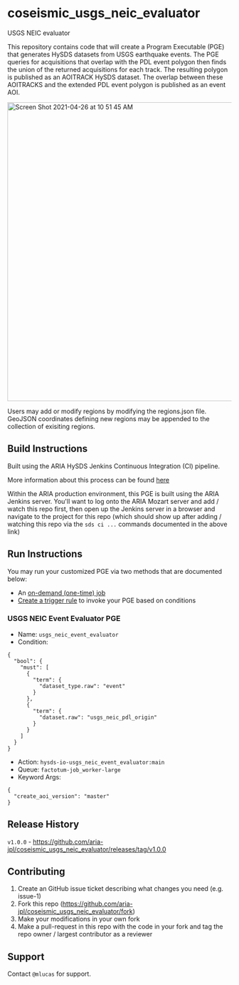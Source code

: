 # coseismic_usgs_neic_evaluator
USGS NEIC evaluator

This repository contains code that will create a Program Executable (PGE) that generates HySDS datasets from USGS earthquake events. The PGE queries for acquisitions that overlap with the PDL event polygon then finds the union of the returned acquisitions for each track. The resulting polygon is published as an AOITRACK HySDS dataset. The overlap between these AOITRACKS and the extended PDL event polygon is published as an event AOI.

<img width="670" alt="Screen Shot 2021-04-26 at 10 51 45 AM" src="https://user-images.githubusercontent.com/47004511/116128092-6fb22200-a67d-11eb-84c0-160ccf08bf9f.png">

Users may add or modify regions by modifying the regions.json file. GeoJSON coordinates defining new regions may be appended to the collection of exisiting regions.

## Build Instructions

Built using the ARIA HySDS Jenkins Continuous Integration (CI) pipeline.

More information about this process can be found [here](https://hysds-core.atlassian.net/wiki/spaces/HYS/pages/455114757/Deploy+PGE+s+onto+Cluster)

Within the ARIA production environment, this PGE is built using the ARIA Jenkins server. You'll want to log onto the ARIA Mozart server and add / watch this repo first, then open up the Jenkins server in a browser and navigate to the project for this repo (which should show up after adding / watching this repo via the `sds ci ...` commands documented in the above link)

## Run Instructions

You may run your customized PGE via two methods that are documented below:
- An [on-demand (one-time) job](https://hysds-core.atlassian.net/wiki/spaces/HYS/pages/378601499/Submit+an+On-Demand+Job+in+Facet+Search)
- [Create a trigger rule](https://hysds-core.atlassian.net/wiki/spaces/HYS/pages/442728660/Create+Edit+Delete+Trigger+Rules) to invoke your PGE based on conditions

### USGS NEIC Event Evaluator PGE

- Name: `usgs_neic_event_evaluator`
- Condition:
```
{
  "bool": {
    "must": [
      {
        "term": {
          "dataset_type.raw": "event"
        }
      },
      {
        "term": {
          "dataset.raw": "usgs_neic_pdl_origin"
        }
      }
    ]
  }
}
```
- Action: `hysds-io-usgs_neic_event_evaluator:main`
- Queue: `factotum-job_worker-large`
- Keyword Args:
```
{
  "create_aoi_version": "master"
}
```

## Release History

`v1.0.0` - https://github.com/aria-jpl/coseismic_usgs_neic_evaluator/releases/tag/v1.0.0

## Contributing

1. Create an GitHub issue ticket describing what changes you need (e.g. issue-1)
2. Fork this repo (<https://github.com/aria-jpl/coseismic_usgs_neic_evaluator/fork>)
3. Make your modifications in your own fork
4. Make a pull-request in this repo with the code in your fork and tag the repo owner / largest contributor as a reviewer

## Support

Contact `@mlucas` for support.

